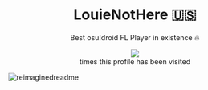 <h1 align="center">LouieNotHere 🇺🇸</h1>
<p align="center">Best osu!droid FL Player in existence 🔥</p>

<p align="center">
  <img src="https://profile-counter.glitch.me/LouieNotHere/count.svg">
  <br>
  times this profile has been visited
</p>

<img src="https://myreadme.vercel.app/api/embed/LouieNotHere?panels=userstatistics,toprepositories,toplanguages,commitgraph" alt="reimaginedreadme"/>
